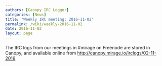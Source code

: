 ```yaml
---
authors: [Canopy IRC Logger]
categories: [News]
title: "Weekly IRC meeting: 2016-11-02"
permalink: /wiki/weekly-2016-11-02
date: 2016-11-02
layout: page
---
```


<!DOCTYPE html>
<p>The IRC logs from our meetings in #mirage on Freenode are stored in Canopy, and available online from <a href="http://canopy.mirage.io/irclogs/02-11-2016">http://canopy.mirage.io/irclogs/02-11-2016</a></p>